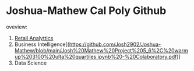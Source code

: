 # Joshua-Mathew Cal Poly Github
oveview:

1. [Retail Analyttics](https://linkmehere.com)
2. Business Intelligence[(https://github.com/Josh2902/Joshua-Mathew/blob/main/Josh%20Mathew%20Project%205_6%2C%20warmup%203100%20ulta%20quartiles.ipynb%20-%20Colaboratory.pdf)]
3. Data Science
